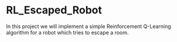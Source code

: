 # RL_Escaped_Robot

In this project we will implement a simple Reinforcement Q-Learning algorithm for a robot which tries to escape a room.
